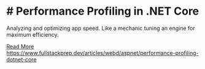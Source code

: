 # # Performance Profiling in .NET Core

Analyzing and optimizing app speed. Like a mechanic tuning an engine for maximum efficiency.

[Read More](https://www.fullstackprep.dev/articles/webd/aspnet/performance-profiling-dotnet-core) https://www.fullstackprep.dev/articles/webd/aspnet/performance-profiling-dotnet-core